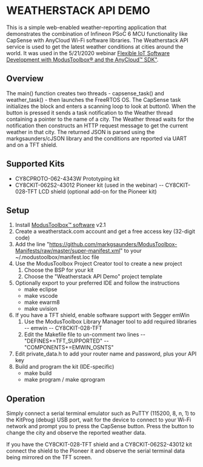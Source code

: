 # WEATHERSTACK API DEMO

This is a simple web-enabled weather-reporting application that demonstrates the combination of Infineon PSoC 6 MCU functionality like CapSense with AnyCloud Wi-Fi software libraries. The Weatherstack API service is used to get the latest weather conditions at cities around the world. It was used in the 5/21/2020 webinar [Flexible IoT Software Development with ModusToolbox® and the AnyCloud™ SDK"](https://www.cypress.com/iot-advantedge-webinars).

## Overview

The main() function creates two threads - capsense_task() and weather_task() - then launches the FreeRTOS OS. The CapSense task initializes the block and enters a scanning loop to look at button0. When the button is pressed it sends a task notification to the Weather thread containing a pointer to the name of a city. The Weather thread waits for the notification then constructs an HTTP request message to get the current weather in that city. The returned JSON is parsed using the markgsaunders/cJSON library and the conditions are reported via UART and on a TFT shield.

## Supported Kits

- CY8CPROTO-062-4343W Prototyping kit
- CY8CKIT-062S2-43012 Pioneer kit (used in the webinar)
-- CY8CKIT-028-TFT LCD shield (optional add-on for the Pioneer kit)

## Setup
1. Install [ModusToolbox™ software](https://www.cypress.com/products/modustoolbox-software-environment) v2.1
2. Create a weatherstack.com account and get a free access key (32-digit code)
3. Add the line "https://github.com/markgsaunders/ModusToolbox-Manifests/raw/master/super-manifest.xml" to your ~/.modustoolbox/manifest.loc file
4. Use the ModusToolbox Project Creator tool to create a new project
     1. Choose the BSP for your kit
    2. Choose the "Weatherstack API Demo" project template
5. Optionally export to your preferred IDE and follow the instructions
      - make eclipse
      - make vscode
      - make ewarm8
      - make uvision
6. If you have a TFT shield, enable software support with Segger emWin
    1. Use the ModusToolbox Library Manager tool to add required libraries
        -- emwin
        -- CY8CKIT-028-TFT
    2. Edit the Makefile file to un-comment two lines
        -- "DEFINES+=TFT_SUPPORTED"
        -- "COMPONENTS+=EMWIN_OSNTS"
7. Edit private_data.h to add your router name and password, plus your API key
8. Build and program the kit (IDE-specific)
    - make build
    - make program / make qprogram

## Operation

Simply connect a serial terminal emulator such as PuTTY (115200, 8, n, 1) to the KitProg (debug) USB port, wait for the device to connect to your Wi-Fi network and prompt you to press the CapSense button. Press the button to change the city and observe the reported weather data.

If you have the CY8CKIT-028-TFT shield and a CY8CKIT-062S2-43012 kit connect the shield to the Pioneer it and observe the serial terminal data being mirrored on the TFT screen.


